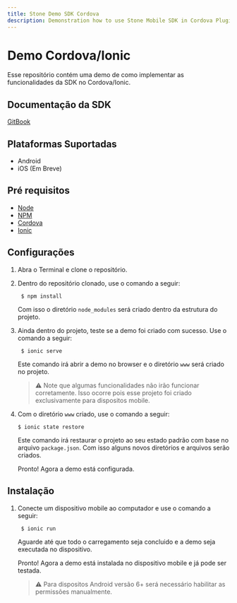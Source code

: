 ```yaml
---
title: Stone Demo SDK Cordova
description: Demonstration how to use Stone Mobile SDK in Cordova Plugin.
---
```

<!---    
#    license: Copyright (c) 2017 Stone Pagamentos
#    
#             Permission is hereby granted, free of charge, to any person obtaining a copy
#             of this software and associated documentation files (the "Software"), to deal
#             in the Software without restriction, including without limitation the rights
#             to use, copy, modify, merge, publish, distribute, sublicense, and/or sell
#             copies of the Software, and to permit persons to whom the Software is
#             furnished to do so, subject to the following conditions:
#    
#             The above copyright notice and this permission notice shall be included in all
#             copies or substantial portions of the Software.
#    
#             THE SOFTWARE IS PROVIDED "AS IS", WITHOUT WARRANTY OF ANY KIND, EXPRESS OR
#             IMPLIED, INCLUDING BUT NOT LIMITED TO THE WARRANTIES OF MERCHANTABILITY,
#             FITNESS FOR A PARTICULAR PURPOSE AND NONINFRINGEMENT. IN NO EVENT SHALL THE
#             AUTHORS OR COPYRIGHT HOLDERS BE LIABLE FOR ANY CLAIM, DAMAGES OR OTHER
#             LIABILITY, WHETHER IN AN ACTION OF CONTRACT, TORT OR OTHERWISE, ARISING FROM,
#             OUT OF OR IN CONNECTION WITH THE SOFTWARE OR THE USE OR OTHER DEALINGS IN THE
#             SOFTWARE.
-->

# Demo Cordova/Ionic
Esse repositório contém uma demo de como implementar as funcionalidades da SDK no Cordova/Ionic.

## Documentação da SDK

[GitBook](https://stone-pagamentos.gitbooks.io/sdk-android/)

## Plataformas Suportadas

- Android
- iOS (Em Breve)

## Pré requisitos

- [Node](https://nodejs.org)
- [NPM](https://www.npmjs.com)
- [Cordova](https://cordova.apache.org/#getstarted)
- [Ionic](https://ionicframework.com)

## Configurações

1. Abra o Terminal e clone o repositório.
2. Dentro do repositório clonado, use o comando a seguir:

        $ npm install

    Com isso o diretório `node_modules` será criado dentro da estrutura do projeto.

3. Ainda dentro do projeto, teste se a demo foi criado com sucesso. Use o comando a seguir:

        $ ionic serve
    
    Este comando irá abrir a demo no browser e o diretório `www` será criado no projeto.

    > :warning: Note que algumas funcionalidades não irão funcionar corretamente. Isso ocorre pois esse projeto foi criado exclusivamente para dispositos mobile.

4. Com o diretório `www` criado, use o comando a seguir:

       $ ionic state restore
    
    Este comando irá restaurar o projeto ao seu estado padrão com base no arquivo `package.json`. Com isso alguns novos diretórios e arquivos serão criados.
 
    Pronto! Agora a demo está configurada.


## Instalação

1. Conecte um dispositivo mobile ao computador e use o comando a seguir:

        $ ionic run
        
    Aguarde até que todo o carregamento seja concluido e a demo seja executada no dispositivo.
    
    Pronto! Agora a demo está instalada no dispositivo mobile e já pode ser testada.
    
    > :warning: Para dispositos Android versão 6+ será necessário habilitar as permissões manualmente.
